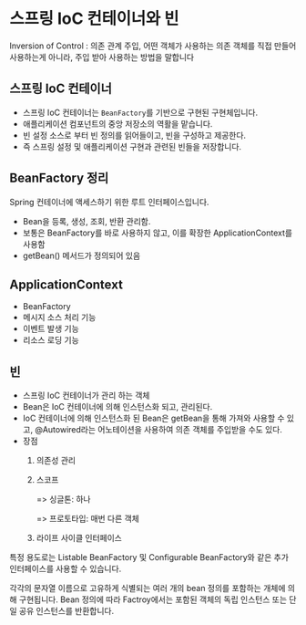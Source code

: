 # 스프링 IoC 컨테이너와 빈
Inversion of Control : 의존 관계 주입, 
어떤 객체가 사용하는 의존 객체를 직접 만들어 사용하는게 아니라, 주입 받아 사용하는 방법을 말합니다

## 스프링 IoC 컨테이너
- 스프링 IoC 컨테이너는 ```BeanFactory```를 기반으로 구현된 구현체입니다.
- 애플리케이션 컴포넌트의 중앙 저장소의 역활을 맡습니다.
- 빈 설정 소스로 부터 빈 정의를 읽어들이고, 빈을 구성하고 제공한다.
- 즉 스프링 설정 및 애플리케이션 구현과 관련된 빈들을 저장합니다.

## BeanFactory 정리
Spring 컨테이너에 액세스하기 위한 루트 인터페이스입니다.
- Bean을 등록, 생성, 조회, 반환 관리함.
- 보통은 BeanFactory를 바로 사용하지 않고, 이를 확장한 ApplicationContext를 사용함
- getBean() 메서드가 정의되어 있음

## ApplicationContext
- BeanFactory
- 메시지 소스 처리 기능
- 이벤트 발생 기능
- 리소스 로딩 기능

## 빈
- 스프링 IoC 컨테이너가 관리 하는 객체
- Bean은 IoC 컨테이너에 의해 인스턴스화 되고, 관리된다.
- IoC 컨테이너에 의해 인스턴스화 된 Bean은 getBean을 통해 가져와 사용할 수 있고, @Autowired라는 어노테이션을 사용하여 의존 객체를 주입받을 수도 있다.
- 장점
    1. 의존성 관리
    2. 스코프
        
        => 싱글톤: 하나
        
        => 프로토타입: 매번 다른 객체
        
    3. 라이프 사이클 인터페이스
    


특정 용도로는 Listable BeanFactory 및 Configurable BeanFactory와 같은 추가 인터페이스를 사용할 수 있습니다.

각각의 문자열 이름으로 고유하게 식별되는 여러 개의 bean 정의를 포함하는 개체에 의해 구현됩니다.
Bean 정의에 따라 Factroy에서는 포함된 객체의 독립 인스턴스 또는 단일 공유 인스턴스를 반환합니다.


